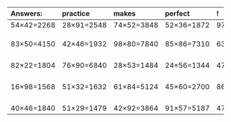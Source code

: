 | Answers: | practice | makes | perfect | ! |
| :--- | :--- | :--- | :--- | :--- |
| 54×42=2268 | 28×91=2548 | 74×52=3848 | 52×36=1872 | 97×79=7663 | 
|   |   |   |   |   | 
|   |   |   |   |   | 
|   |   |   |   |   | 
| 83×50=4150 | 42×46=1932 | 98×80=7840 | 85×86=7310 | 63×59=3717 | 
|   |   |   |   |   | 
|   |   |   |   |   | 
|   |   |   |   |   | 
|   |   |   |   |   | 
| 82×22=1804 | 76×90=6840 | 28×53=1484 | 24×56=1344 | 47×22=1034 | 
|   |   |   |   |   | 
|   |   |   |   |   | 
|   |   |   |   |   | 
|   |   |   |   |   | 
| 16×98=1568 | 51×32=1632 | 61×84=5124 | 45×60=2700 | 86×20=1720 | 
|   |   |   |   |   | 
|   |   |   |   |   | 
|   |   |   |   |   | 
|   |   |   |   |   | 
| 40×46=1840 | 51×29=1479 | 42×92=3864 | 91×57=5187 | 47×68=3196 | 
